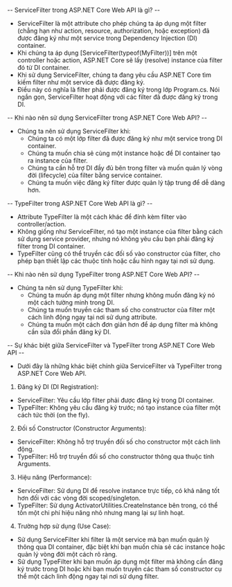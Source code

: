 -- ServiceFilter trong ASP.NET Core Web API là gì? -- 
- ServiceFilter là một attribute cho phép chúng ta áp dụng một filter (chẳng hạn như action, resource, authorization, hoặc exception) đã được đăng ký như một service trong Dependency Injection (DI) container. 
- Khi chúng ta áp dụng [ServiceFilter(typeof(MyFilter))] trên một controller hoặc action, ASP.NET Core sẽ lấy (resolve) instance của filter đó từ DI container.
- Khi sử dụng ServiceFilter, chúng ta đang yêu cầu ASP.NET Core tìm kiếm filter như một service đã được đăng ký. 
- Điều này có nghĩa là filter phải được đăng ký trong lớp Program.cs. Nói ngắn gọn, ServiceFilter hoạt động với các filter đã được đăng ký trong DI.

-- Khi nào nên sử dụng ServiceFilter trong ASP.NET Core Web API? -- 
- Chúng ta nên sử dụng ServiceFilter khi:
  - Chúng ta có một lớp filter đã được đăng ký như một service trong DI container.
  - Chúng ta muốn chia sẻ cùng một instance hoặc để DI container tạo ra instance của filter.
  - Chúng ta cần hỗ trợ DI đầy đủ bên trong filter và muốn quản lý vòng đời (lifecycle) của filter bằng service container.
  - Chúng ta muốn việc đăng ký filter được quản lý tập trung để dễ dàng hơn.

-- TypeFilter trong ASP.NET Core Web API là gì? -- 
- Attribute TypeFilter là một cách khác để đính kèm filter vào controller/action. 
- Không giống như ServiceFilter, nó tạo một instance của filter bằng cách sử dụng service provider, nhưng nó không yêu cầu bạn phải đăng ký filter trong DI container. 
- TypeFilter cũng có thể truyền các đối số vào constructor của filter, cho phép bạn thiết lập các thuộc tính hoặc cấu hình ngay tại nơi sử dụng.

-- Khi nào nên sử dụng TypeFilter trong ASP.NET Core Web API? -- 
- Chúng ta nên sử dụng TypeFilter khi:
  - Chúng ta muốn áp dụng một filter nhưng không muốn đăng ký nó một cách tường minh trong DI.
  - Chúng ta muốn truyền các tham số cho constructor của filter một cách linh động ngay tại nơi sử dụng attribute.
  - Chúng ta muốn một cách đơn giản hơn để áp dụng filter mà không cần sửa đổi phần đăng ký DI.

-- Sự khác biệt giữa ServiceFilter và TypeFilter trong ASP.NET Core Web API -- 
- Dưới đây là những khác biệt chính giữa ServiceFilter và TypeFilter trong ASP.NET Core Web API.
1. Đăng ký DI (DI Registration):
  - ServiceFilter: Yêu cầu lớp filter phải được đăng ký trong DI container.
  - TypeFilter: Không yêu cầu đăng ký trước; nó tạo instance của filter một cách tức thời (on the fly).
2. Đối số Constructor (Constructor Arguments):
  - ServiceFilter: Không hỗ trợ truyền đối số cho constructor một cách linh động.
  - TypeFilter: Hỗ trợ truyền đối số cho constructor thông qua thuộc tính Arguments.
3. Hiệu năng (Performance):
  - ServiceFilter: Sử dụng DI để resolve instance trực tiếp, có khả năng tốt hơn đối với các vòng đời scoped/singleton.
  - TypeFilter: Sử dụng ActivatorUtilities.CreateInstance bên trong, có thể tốn một chi phí hiệu năng nhỏ nhưng mang lại sự linh hoạt.
4. Trường hợp sử dụng (Use Case):
  - Sử dụng ServiceFilter khi filter là một service mà bạn muốn quản lý thông qua DI container, đặc biệt khi bạn muốn chia sẻ các instance hoặc quản lý vòng đời một cách rõ ràng.
  - Sử dụng TypeFilter khi bạn muốn áp dụng một filter mà không cần đăng ký trước trong DI hoặc khi bạn muốn truyền các tham số constructor cụ thể một cách linh động ngay tại nơi sử dụng filter.